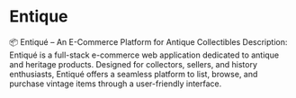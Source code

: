 # Entique
📦 Entiqué – An E-Commerce Platform for Antique Collectibles Description:  Entiqué is a full-stack e-commerce web application dedicated to antique and heritage products. Designed for collectors, sellers, and history enthusiasts, Entiqué offers a seamless platform to list, browse, and purchase vintage items through a user-friendly interface.

